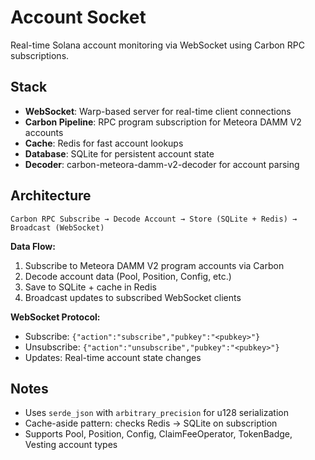 # Account Socket

Real-time Solana account monitoring via WebSocket using Carbon RPC subscriptions.

## Stack

- **WebSocket**: Warp-based server for real-time client connections
- **Carbon Pipeline**: RPC program subscription for Meteora DAMM V2 accounts
- **Cache**: Redis for fast account lookups
- **Database**: SQLite for persistent account state
- **Decoder**: carbon-meteora-damm-v2-decoder for account parsing

## Architecture

```
Carbon RPC Subscribe → Decode Account → Store (SQLite + Redis) → Broadcast (WebSocket)
```

**Data Flow:**
1. Subscribe to Meteora DAMM V2 program accounts via Carbon
2. Decode account data (Pool, Position, Config, etc.)
3. Save to SQLite + cache in Redis
4. Broadcast updates to subscribed WebSocket clients

**WebSocket Protocol:**
- Subscribe: `{"action":"subscribe","pubkey":"<pubkey>"}`
- Unsubscribe: `{"action":"unsubscribe","pubkey":"<pubkey>"}`
- Updates: Real-time account state changes

## Notes

- Uses `serde_json` with `arbitrary_precision` for u128 serialization
- Cache-aside pattern: checks Redis → SQLite on subscription
- Supports Pool, Position, Config, ClaimFeeOperator, TokenBadge, Vesting account types